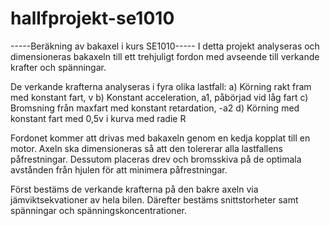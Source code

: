 ﻿# hallfprojekt-se1010
-----Beräkning av bakaxel i kurs SE1010-----
I detta projekt analyseras och dimensioneras bakaxeln till ett trehjuligt fordon med avseende till verkande krafter och spänningar.

De verkande krafterna analyseras i fyra olika lastfall:
a) Körning rakt fram med konstant fart, v
b) Konstant acceleration, a1, påbörjad vid låg fart
c) Bromsning från maxfart med konstant retardation, -a2
d) Körning med konstant fart med 0,5v i kurva med radie R

Fordonet kommer att drivas med bakaxeln genom en kedja kopplat till en motor. Axeln ska dimensioneras så att den tolererar alla lastfallens påfrestningar. Dessutom placeras drev och bromsskiva på de optimala avstånden från hjulen för att minimera påfrestningar.

Först bestäms de verkande krafterna på den bakre axeln via jämviktsekvationer av hela bilen. Därefter bestäms snittstorheter samt spänningar och spänningskoncentrationer.  
